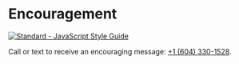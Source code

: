 # Encouragement

[![Standard - JavaScript Style Guide](https://img.shields.io/badge/code_style-standard-brightgreen.svg)](http://standardjs.com/)

Call or text to receive an encouraging message: [+1 (604) 330-1528](tel://+16043301528).
